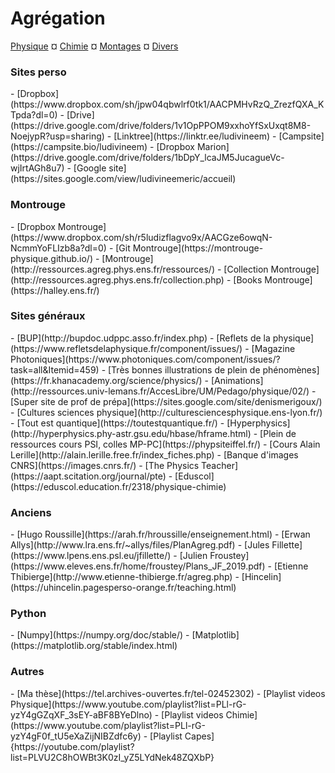 # Agrégation

[Physique](Physique/physique.md)  &#164; [Chimie](Chimie/chimie.md) &#164; [Montages](Montages/montages.md) &#164; [Divers](Divers/divers.md)


<h3> Sites perso </h3>
- [Dropbox](https://www.dropbox.com/sh/jpw04qbwlrf0tk1/AACPMHvRzQ_ZrezfQXA_KTpda?dl=0)
- [Drive](https://drive.google.com/drive/folders/1v1OpPPOM9xxhoYfSxUxqt8M8-NoejypR?usp=sharing)
- [Linktree](https://linktr.ee/ludivineem)
- [Campsite](https://campsite.bio/ludivineem)
- [Dropbox Marion](https://drive.google.com/drive/folders/1bDpY_lcaJM5JucagueVc-wjIrtAGh8u7)
- [Google site](https://sites.google.com/view/ludivineemeric/accueil)

<h3> Montrouge </h3>
- [Dropbox Montrouge](https://www.dropbox.com/sh/r5ludizflagvo9x/AACGze6owqN-NcmmYoFLIzb8a?dl=0)
- [Git Montrouge](https://montrouge-physique.github.io/)
- [Montrouge](http://ressources.agreg.phys.ens.fr/ressources/)
- [Collection Montrouge](http://ressources.agreg.phys.ens.fr/collection.php)
- [Books Montrouge](https://halley.ens.fr/)

<h3> Sites généraux </h3>
- [BUP](http://bupdoc.udppc.asso.fr/index.php)
- [Reflets de la physique](https://www.refletsdelaphysique.fr/component/issues/)
- [Magazine Photoniques](https://www.photoniques.com/component/issues/?task=all&Itemid=459)
- [Très bonnes illustrations de plein de phénomènes](https://fr.khanacademy.org/science/physics/)
- [Animations](http://ressources.univ-lemans.fr/AccesLibre/UM/Pedago/physique/02/)
- [Super site de prof de prépa](https://sites.google.com/site/denismerigoux/)
- [Cultures sciences physique](http://culturesciencesphysique.ens-lyon.fr/)
- [Tout est quantique](https://toutestquantique.fr/)
- [Hyperphysics](http://hyperphysics.phy-astr.gsu.edu/hbase/hframe.html)
- [Plein de ressources cours PSI, colles MP-PC](https://phypsiteiffel.fr/)
- [Cours Alain Lerille](http://alain.lerille.free.fr/index_fiches.php)
- [Banque d'images CNRS](https://images.cnrs.fr/)
- [The Physics Teacher](https://aapt.scitation.org/journal/pte)
- [Eduscol](https://eduscol.education.fr/2318/physique-chimie)


<h3> Anciens </h3>
- [Hugo Roussille](https://arah.fr/hroussille/enseignement.html)
- [Erwan Allys](http://www.lra.ens.fr/~allys/files/PlanAgreg.pdf)
- [Jules Fillette](https://www.lpens.ens.psl.eu/jfillette/)
- [Julien Froustey](https://www.eleves.ens.fr/home/froustey/Plans_JF_2019.pdf)
- [Etienne Thibierge](http://www.etienne-thibierge.fr/agreg.php)
- [Hincelin](https://uhincelin.pagesperso-orange.fr/teaching.html)

<h3> Python </h3>
- [Numpy](https://numpy.org/doc/stable/)
- [Matplotlib](https://matplotlib.org/stable/index.html)

<h3> Autres </h3>
- [Ma thèse](https://tel.archives-ouvertes.fr/tel-02452302)
- [Playlist videos Physique](https://www.youtube.com/playlist?list=PLl-rG-yzY4gGZqXF_3sEY-aBF8BYeDlno)
- [Playlist videos Chimie](https://www.youtube.com/playlist?list=PLl-rG-yzY4gF0f_tU5eXaZijNIBZdfc6y)
- [Playlist Capes]{https://youtube.com/playlist?list=PLVU2C8hOWBt3K0zI_yZ5LYdNek48ZQXbP}
	
	

